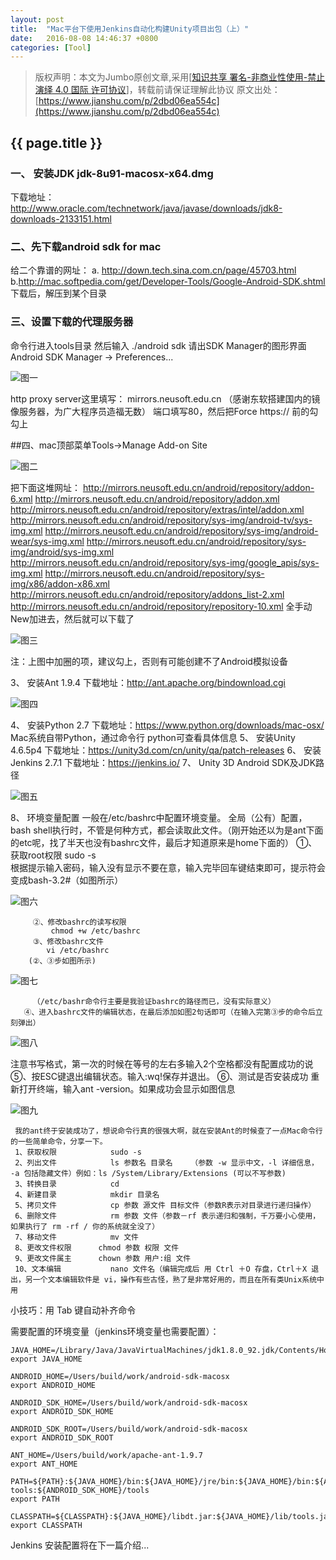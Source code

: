 ```yaml
---
layout: post
title:  "Mac平台下使用Jenkins自动化构建Unity项目出包（上）"
date:   2016-08-08 14:46:37 +0800
categories: [Tool]
---
```


>版权声明：本文为Jumbo原创文章,采用[[知识共享 署名-非商业性使用-禁止演绎 4.0 国际 许可协议](https://creativecommons.org/licenses/by-nc-nd/4.0/deed.zh)]，转载前请保证理解此协议
原文出处：[https://www.jianshu.com/p/2dbd06ea554c](https://www.jianshu.com/p/2dbd06ea554c)

## {{ page.title }}

### 一、	安装JDK   jdk-8u91-macosx-x64.dmg

下载地址：
http://www.oracle.com/technetwork/java/javase/downloads/jdk8-downloads-2133151.html

### 二、先下载android sdk for mac

给二个靠谱的网址：
 a. http://down.tech.sina.com.cn/page/45703.html
 b.http://mac.softpedia.com/get/Developer-Tools/Google-Android-SDK.shtml
下载后，解压到某个目录 

### 三、设置下载的代理服务器

命令行进入tools目录
然后输入 ./android sdk 请出SDK Manager的图形界面
Android SDK Manager -> Preferences...

![图一](http://upload-images.jianshu.io/upload_images/191918-76c6e5986ab1be6b.png?imageMogr2/auto-orient/strip%7CimageView2/2/w/1240)


http proxy server这里填写： mirrors.neusoft.edu.cn （感谢东软搭建国内的镜像服务器，为广大程序员造福无数）
端口填写80，然后把Force https:// 前的勾勾上

##四、mac顶部菜单Tools->Manage Add-on Site

![图二](http://upload-images.jianshu.io/upload_images/191918-6cf75714cd2c6c2f.png?imageMogr2/auto-orient/strip%7CimageView2/2/w/1240)

把下面这堆网址：
http://mirrors.neusoft.edu.cn/android/repository/addon-6.xml 
http://mirrors.neusoft.edu.cn/android/repository/addon.xml 
http://mirrors.neusoft.edu.cn/android/repository/extras/intel/addon.xml 
http://mirrors.neusoft.edu.cn/android/repository/sys-img/android-tv/sys-img.xml 
http://mirrors.neusoft.edu.cn/android/repository/sys-img/android-wear/sys-img.xml 
http://mirrors.neusoft.edu.cn/android/repository/sys-img/android/sys-img.xml 
http://mirrors.neusoft.edu.cn/android/repository/sys-img/google_apis/sys-img.xml 
http://mirrors.neusoft.edu.cn/android/repository/sys-img/x86/addon-x86.xml 
http://mirrors.neusoft.edu.cn/android/repository/addons_list-2.xml 
http://mirrors.neusoft.edu.cn/android/repository/repository-10.xml
全手动New加进去，然后就可以下载了

![图三](http://upload-images.jianshu.io/upload_images/191918-14fef8aafc7c5f76.png?imageMogr2/auto-orient/strip%7CimageView2/2/w/1240)

注：上图中加圈的项，建议勾上，否则有可能创建不了Android模拟设备

3、	安装Ant 1.9.4
下载地址：http://ant.apache.org/bindownload.cgi

![图四](http://upload-images.jianshu.io/upload_images/191918-e6c677a60a988bca.png?imageMogr2/auto-orient/strip%7CimageView2/2/w/1240)


4、	安装Python 2.7
下载地址：https://www.python.org/downloads/mac-osx/
Mac系统自带Python，通过命令行 python可查看具体信息
5、	安装Unity 4.6.5p4
下载地址：https://unity3d.com/cn/unity/qa/patch-releases
6、	安装Jenkins 2.7.1
下载地址：https://jenkins.io/
7、	Unity 3D Android SDK及JDK路径

![图五](http://upload-images.jianshu.io/upload_images/191918-c56bb6027db29e0e.png?imageMogr2/auto-orient/strip%7CimageView2/2/w/1240)

8、	环境变量配置
        一般在/etc/bashrc中配置环境变量。 全局（公有）配置，bash shell执行时，不管是何种方式，都会读取此文件。（刚开始还以为是ant下面的etc呢，找了半天也没有bashrc文件，最后才知道原来是home下面的）
          ①、获取root权限
             sudo -s   
            根据提示输入密码，输入没有显示不要在意，输入完毕回车键结束即可，提示符会变成bash-3.2#（如图所示）

![图六](http://upload-images.jianshu.io/upload_images/191918-84dfa737f99c1ed7.png?imageMogr2/auto-orient/strip%7CimageView2/2/w/1240)

         ②、修改bashrc的读写权限
             chmod +w /etc/bashrc
         ③、修改bashrc文件
            vi /etc/bashrc
        (②、③步如图所示)

![图七](http://upload-images.jianshu.io/upload_images/191918-838740aa89bb9093.png?imageMogr2/auto-orient/strip%7CimageView2/2/w/1240)

         （/etc/bashr命令行主要是我验证bashrc的路径而已，没有实际意义）
       ④、进入bashrc文件的编辑状态，在最后添加如图2句话即可（在输入完第③步的命令后立刻弹出）

![图八](http://upload-images.jianshu.io/upload_images/191918-beec7f6f7f52ae45.png?imageMogr2/auto-orient/strip%7CimageView2/2/w/1240)


注意书写格式，第一次的时候在等号的左右多输入2个空格都没有配置成功的说
        ⑤、按ESC键退出编辑状态。输入:wq!保存并退出。
        ⑥、测试是否安装成功
             重新打开终端，输入ant -version。如果成功会显示如图信息

![图九](http://upload-images.jianshu.io/upload_images/191918-16ec36d2df416210.png?imageMogr2/auto-orient/strip%7CimageView2/2/w/1240)

     我的ant终于安装成功了，想说命令行真的很强大啊，就在安装Ant的时候查了一点Mac命令行的一些简单命令，分享一下。
     1、获取权限            sudo -s
     2、列出文件            ls 参数名 目录名    （参数 -w 显示中文，-l 详细信息， -a 包括隐藏文件）例如：ls /System/Library/Extensions (可以不写参数)
     3、转换目录            cd
     4、新建目录            mkdir 目录名
     5、拷贝文件            cp 参数 源文件 目标文件（参数R表示对目录进行递归操作）
     6、删除文件            rm 参数 文件（参数－rf 表示递归和强制，千万要小心使用，如果执行了 rm -rf / 你的系统就全没了）
     7、移动文件            mv 文件
     8、更改文件权限      chmod 参数 权限 文件
     9、更改文件属主      chown 参数 用户:组 文件
     10、文本编辑           nano 文件名（编辑完成后 用 Ctrl ＋O 存盘，Ctrl＋X 退出，另一个文本编辑软件是 vi，操作有些古怪，熟了是非常好用的，而且在所有类Unix系统中用
   小技巧：用 Tab 键自动补齐命令


需要配置的环境变量（jenkins环境变量也需要配置）：
```
JAVA_HOME=/Library/Java/JavaVirtualMachines/jdk1.8.0_92.jdk/Contents/Home
export JAVA_HOME

ANDROID_HOME=/Users/build/work/android-sdk-macosx
export ANDROID_HOME

ANDROID_SDK_HOME=/Users/build/work/android-sdk-macosx
export ANDROID_SDK_HOME

ANDROID_SDK_ROOT=/Users/build/work/android-sdk-macosx
export ANDROID_SDK_ROOT

ANT_HOME=/Users/build/work/apache-ant-1.9.7
export ANT_HOME

PATH=${PATH}:${JAVA_HOME}/bin:${JAVA_HOME}/jre/bin:${JAVA_HOME}/bin:${ANT_HOME}/bin:${ANDROID_SDK_HOME}/platform-tools:${ANDROID_SDK_HOME}/tools
export PATH

CLASSPATH=${CLASSPATH}:${JAVA_HOME}/libdt.jar:${JAVA_HOME}/lib/tools.jar:${JAVA_HOME}/lib/annotations.jar
export CLASSPATH
```

Jenkins 安装配置将在下一篇介绍...
